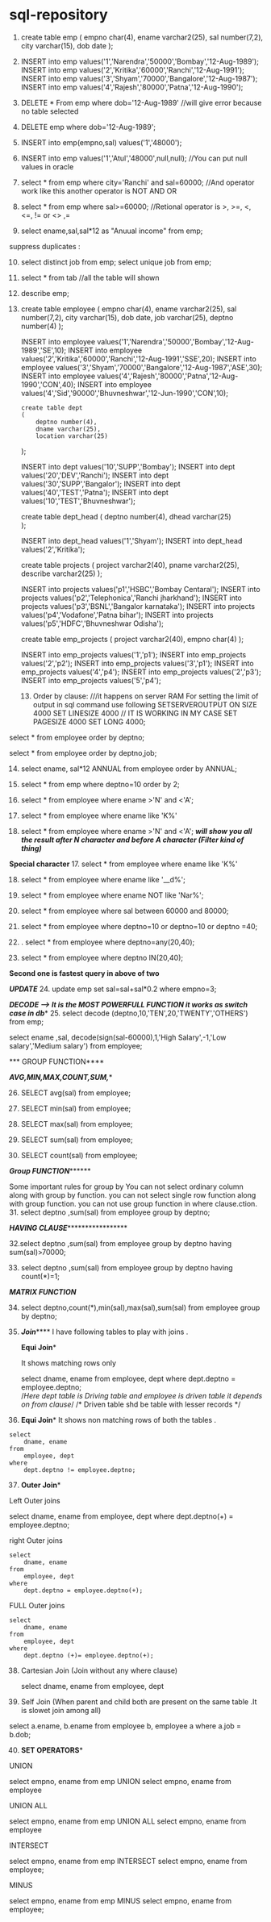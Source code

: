 # sql-repository

1.	create table emp
	(
	empno char(4),
	ename varchar2(25),
	sal number(7,2),
	city varchar(15),
	dob date
	);

2.  INSERT into emp values('1','Narendra','50000','Bombay','12-Aug-1989');
	INSERT into emp values('2','Kritika','60000','Ranchi','12-Aug-1991');
	INSERT into emp values('3','Shyam','70000','Bangalore','12-Aug-1987');
	INSERT into emp values('4','Rajesh','80000','Patna','12-Aug-1990');

3.  DELETE * From emp where dob='12-Aug-1989'  //will give error because no table selected

4.  DELETE emp where dob='12-Aug-1989';
 
5. INSERT into emp(empno,sal) values('1','48000');
 
6. INSERT into emp values('1','Atul','48000',null,null); //You can put null values in oracle
 
7. select * from emp where city='Ranchi' and sal=60000; 	//And operator work like this another operator is NOT AND OR
 
8. select * from emp where sal>=60000;    		//Retional operator is >, >=, <, <=, != or <> ,=
 
9. select ename,sal,sal*12 as "Anuual income" from emp;	

suppress duplicates :

10. select distinct job from emp;
	select unique job from emp;
	
11. select * from tab //all the table will shown 

12. describe emp;

13. create table employee
	(
	empno char(4),
	ename varchar2(25),
	sal number(7,2),
	city varchar(15),
	dob date,
	job varchar(25),
	deptno number(4)
	);
	
	INSERT into employee values('1','Narendra','50000','Bombay','12-Aug-1989','SE',10);
	INSERT into employee values('2','Kritika','60000','Ranchi','12-Aug-1991','SSE',20);
	INSERT into employee values('3','Shyam','70000','Bangalore','12-Aug-1987','ASE',30);
	INSERT into employee values('4','Rajesh','80000','Patna','12-Aug-1990','CON',40);
	INSERT into employee values('4','Sid','90000','Bhuvneshwar','12-Jun-1990','CON',10);
	
		create table dept
		(
			deptno number(4),
			dname varchar(25),
			location varchar(25)
	);
	
	
	INSERT into dept values('10','SUPP','Bombay');
	INSERT into dept values('20','DEV','Ranchi');
	INSERT into dept values('30','SUPP','Bangalor');
	INSERT into dept values('40','TEST','Patna');
	INSERT into dept values('10','TEST','Bhuvneshwar');
	
	create table dept_head
	(
		deptno number(4),
		dhead varchar(25)	
	);
	
	INSERT into dept_head values('1','Shyam');
	INSERT into dept_head values('2','Kritika');
	
	
	create table projects
	(
	project varchar2(40),
	pname varchar2(25),
	describe varchar2(25)
	);
	
	INSERT into projects values('p1','HSBC','Bombay Centaral');
	INSERT into projects values('p2','Telephonica','Ranchi jharkhand');
	INSERT into projects values('p3','BSNL','Bangalor karnataka');
	INSERT into projects values('p4','Vodafone','Patna bihar');
	INSERT into projects values('p5','HDFC','Bhuvneshwar Odisha');
	

	create table emp_projects
	(
	project varchar2(40),
	empno char(4)
	);
	
	INSERT into emp_projects values('1','p1');
	INSERT into emp_projects values('2','p2');
	INSERT into emp_projects values('3','p1');
	INSERT into emp_projects values('4','p4');
	INSERT into emp_projects values('2','p3');
	INSERT into emp_projects values('5','p4');
		
	13. Order by clause: ///it happens on server RAM
For setting the limit of output in sql command use following 
SETSERVEROUTPUT ON SIZE 4000
SET LINESIZE 4000 // IT IS WORKING IN MY CASE
SET PAGESIZE 4000
SET LONG 4000;

 select * from employee order by deptno;

 select * from employee order by deptno,job; 

 14. select ename, sal*12 ANNUAL from employee order by ANNUAL;
 
 15. select * from emp where deptno=10 order by 2;
 
 16. select * from employee where ename >'N' and <'A';
 
 17. select * from employee where ename like 'K%'
 
 
16. select * from employee where ename >'N' and <'A';
***will show you all the result after N character and before A character (Filter kind of thing)***
 
****Special character****
17. select * from employee where ename like 'K%'
 

18. select * from employee where ename like '__d%';
 
19.   select * from employee where ename NOT like 'Nar%';
 
20. select * from employee where sal between 60000 and 80000;
 
21.  select * from employee where deptno=10 or deptno=10 or deptno =40;
 

22. .  select * from employee where deptno=any(20,40);
 

23. select * from employee where deptno IN(20,40);
 
****Second one is fastest query in above of two****


***UPDATE***
24. update emp set sal=sal+sal*0.2 where empno=3;

***DECODE  --> It is the MOST POWERFULL FUNCTION it works as switch case in db****
25. select decode (deptno,10,'TEN',20,'TWENTY','OTHERS') from emp;

select ename ,sal, decode(sign(sal-60000),1,'High Salary',-1,'Low salary','Medium salary') from employee;

*** GROUP FUNCTION****

***AVG,MIN,MAX,COUNT,SUM,****

26. SELECT avg(sal) from employee;

27. SELECT min(sal) from employee;

28. SELECT max(sal) from employee;

29. SELECT sum(sal) from employee;
30. SELECT count(sal) from employee;

*****Group FUNCTION***********

Some important rules for group by
You can not select ordinary column along with group by function.
you can not select single row function along with group function.
you can not use group function in where clause.ction.
31. select deptno ,sum(sal) from employee group by deptno;


 	

*****HAVING CLAUSE**********************
 
 32.select deptno ,sum(sal) from employee group by deptno having sum(sal)>70000;

 

33. select deptno ,sum(sal) from employee group by deptno having count(*)=1;

*******MATRIX FUNCTION*******

34. select deptno,count(*),min(sal),max(sal),sum(sal) from employee group by deptno;

35.	***************Join*******************
	I have following tables to play with joins .
	
	 ******************Equi Join*******************
	
	It shows matching rows only

	select 
		dname, ename 
	from 
		employee, dept 
	where 
		dept.deptno = employee.deptno;	
	/*Here dept table is Driving table and employee is driven table it depends on from clause*/
	/* Driven table shd be table with lesser records */
		
		
36.	 ******************Equi Join*******************
	It shows non matching rows of both the tables .
	
	select 
		dname, ename 
	from 
		employee, dept 
	where 
		dept.deptno != employee.deptno;	
		
		
37. ******************Outer Join*******************

Left Outer joins

select 
		dname, ename 
	from 
		employee, dept 
	where 
		dept.deptno(+) = employee.deptno;	
		
right Outer joins

	select 
		dname, ename 
	from 
		employee, dept 
	where 
		dept.deptno	= employee.deptno(+);	

FULL Outer joins

	select 
		dname, ename 
	from 
		employee, dept 
	where 
		dept.deptno (+)= employee.deptno(+);	
		
38. Cartesian Join  (Join without any where clause)

	select 
		dname, ename 
	from 
		employee, dept 
		
39. Self Join  (When parent and child both are present on the same table .It is slowet join among all)

select a.ename, b.ename from employee b, employee a 
where a.job = b.dob;
	
	
40.	 ******************SET OPERATORS*******************

UNION

select empno, ename from emp
UNION
select empno, ename from employee

UNION ALL

select empno, ename from emp
UNION ALL
select empno, ename  from employee

INTERSECT

select empno, ename from emp
INTERSECT
select empno, ename  from employee;

MINUS

select empno, ename from emp
MINUS
select empno, ename  from employee;
